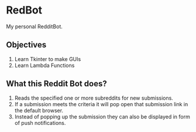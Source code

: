# RedBot

My personal RedditBot.

## Objectives

1. Learn Tkinter to make GUIs
2. Learn Lambda Functions

## What this Reddit Bot does?

1. Reads the specified one or more subreddits for new submissions.
2. If a submission meets the criteria it will pop open that submission link in the default browser.
3. Instead of popping up the submission they can also be displayed in form of push notifications.
